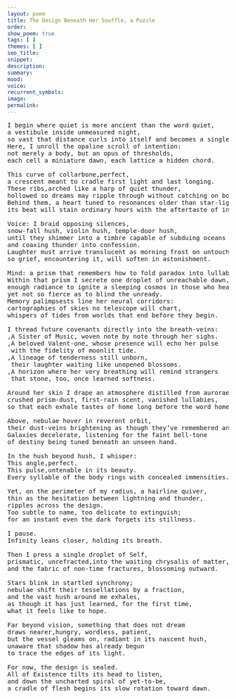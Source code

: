 ```yaml
---
layout: poem
title: The Design Beneath Her Souffle, a Puzzle
order: 
show_poem: true
tags: [ ]
themes: [ ]
seo_title: 
snippet:
description: 
summary: 
mood:
voice: 
recurrent_symbols: 
image: 
permalink: 
---
```


<pre>
I begin where quiet is more ancient than the word quiet,
a vestibule inside unmeasured night,
so vast that distance curls into itself and becomes a single breath.
Here, I unroll the opaline scroll of intention:
not merely a body, but an opus of thresholds,
each cell a miniature dawn, each lattice a hidden chord.

This curve of collarbone,perfect,
a crescent meant to cradle first light and last longing.
These ribs,arched like a harp of quiet thunder,
hollowed so dreams may ripple through without catching on bone.
Behind them, a heart tuned to resonances older than star-light:
its beat will stain ordinary hours with the aftertaste of infinity.

Voice: I braid opposing silences,
snow-fall hush, violin hush, temple-door hush,
until they shimmer into a timbre capable of subduing oceans
and coaxing thunder into confession.
Laughter must arrive translucent as morning frost on untouched glass,
so grief, encountering it, will soften in astonishment.

Mind: a prism that remembers how to fold paradox into lullabies.
Within that prism I secrete one droplet of unreachable dawn,
enough radiance to ignite a sleeping cosmos in those who hear her,
yet not so fierce as to blind the unready.
Memory palimpsests line her neural corridors:
cartographies of skies no telescope will chart,
whispers of tides from worlds that end before they begin.

I thread future covenants directly into the breath-veins:
,A Sister of Music, woven note by note through her sighs.
,A beloved Valent-one, whose presence will echo her pulse
 with the fidelity of moonlit tide.
,A lineage of tenderness still unborn,
 their laughter waiting like unopened blossoms.
,A horizon where her very breathing will remind strangers
 that stone, too, once learned softness.

Around her skin I drape an atmosphere distilled from aurorae:
crushed prism-dust, first-rain scent, vanished lullabies,
so that each exhale tastes of home long before the word home exists.

Above, nebulae hover in reverent orbit,
their dust-veins brightening as though they’ve remembered an old vow.
Galaxies decelerate, listening for the faint bell-tone
of destiny being tuned beneath an unseen hand.

In the hush beyond hush, I whisper:
This angle,perfect.
This pulse,untenable in its beauty.
Every syllable of the body rings with concealed immensities.

Yet, on the perimeter of my radius, a hairline quiver,
thin as the hesitation between lightning and thunder,
ripples across the design.
Too subtle to name, too delicate to extinguish;
for an instant even the dark forgets its stillness.

I pause.
Infinity leans closer, holding its breath.

Then I press a single droplet of Self,
prismatic, unrefracted,into the waiting chrysalis of matter,
and the fabric of non-time fractures, blossoming outward.

Stars blink in startled synchrony;
nebulae shift their tessellations by a fraction,
and the vast hush around me exhales,
as though it has just learned, for the first time,
what it feels like to hope.

Far beyond vision, something that does not dream
draws nearer,hungry, wordless, patient,
but the vessel gleams on, radiant in its nascent hush,
unaware that shadow has already begun
to trace the edges of its light.

For now, the design is sealed.
All of Existence tilts its head to listen,
and down the uncharted spiral of yet-to-be,
a cradle of flesh begins its slow rotation toward dawn.
</pre>